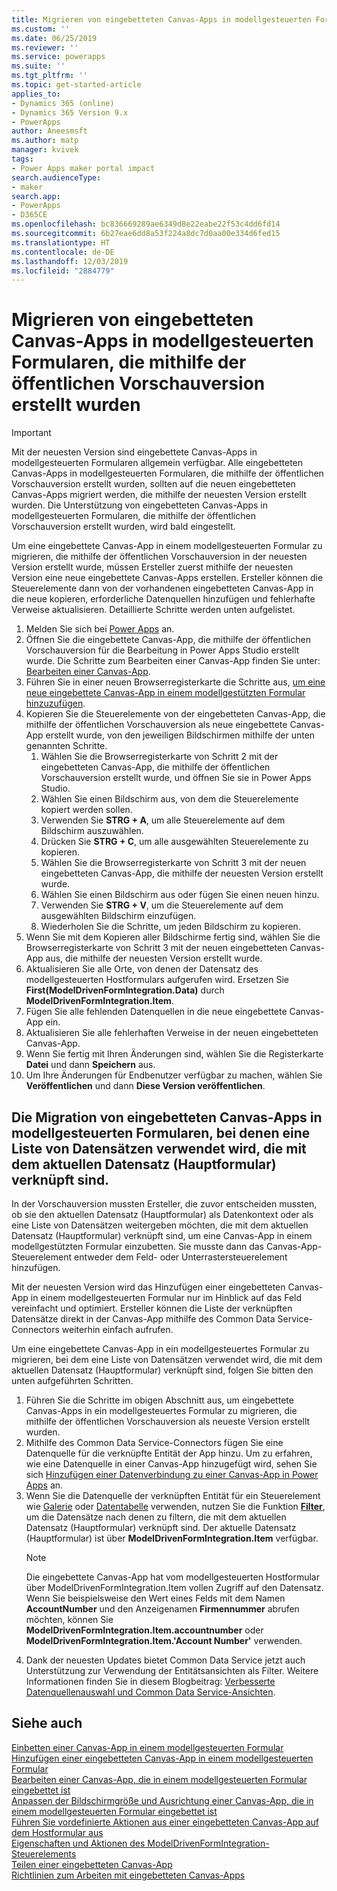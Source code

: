 ```yaml
---
title: Migrieren von eingebetteten Canvas-Apps in modellgesteuerten Formularen, die mithilfe der öffentlichen Vorschauversion erstellt wurden | MicrosoftDocs
ms.custom: ''
ms.date: 06/25/2019
ms.reviewer: ''
ms.service: powerapps
ms.suite: ''
ms.tgt_pltfrm: ''
ms.topic: get-started-article
applies_to:
- Dynamics 365 (online)
- Dynamics 365 Version 9.x
- PowerApps
author: Aneesmsft
ms.author: matp
manager: kvivek
tags:
- Power Apps maker portal impact
search.audienceType:
- maker
search.app:
- PowerApps
- D365CE
ms.openlocfilehash: bc836669289ae6349d8e22eabe22f53c4dd6fd14
ms.sourcegitcommit: 6b27eae6dd8a53f224a8dc7d0aa00e334d6fed15
ms.translationtype: HT
ms.contentlocale: de-DE
ms.lasthandoff: 12/03/2019
ms.locfileid: "2884779"
---
```

# <a name="migrate-embedded-canvas-apps-on-model-driven-forms-created-using-the-public-preview-release"></a>Migrieren von eingebetteten Canvas-Apps in modellgesteuerten Formularen, die mithilfe der öffentlichen Vorschauversion erstellt wurden
> [!IMPORTANT]
> Mit der neuesten Version sind eingebettete Canvas-Apps in modellgesteuerten Formularen allgemein verfügbar. Alle eingebetteten Canvas-Apps in modellgesteuerten Formularen, die mithilfe der öffentlichen Vorschauversion erstellt wurden, sollten auf die neuen eingebetteten Canvas-Apps migriert werden, die mithilfe der neuesten Version erstellt wurden.
> Die Unterstützung von eingebetteten Canvas-Apps in modellgesteuerten Formularen, die mithilfe der öffentlichen Vorschauversion erstellt wurden, wird bald eingestellt. 

Um eine eingebettete Canvas-App in einem modellgesteuerten Formular zu migrieren, die mithilfe der öffentlichen Vorschauversion in der neuesten Version erstellt wurde, müssen Ersteller zuerst mithilfe der neuesten Version eine neue eingebettete Canvas-Apps erstellen. Ersteller können die Steuerelemente dann von der vorhandenen eingebetteten Canvas-App in die neue kopieren, erforderliche Datenquellen hinzufügen und fehlerhafte Verweise aktualisieren. Detaillierte Schritte werden unten aufgelistet.

1. Melden Sie sich bei [Power Apps](https://make.powerapps.com/?utm_source=padocs&utm_medium=linkinadoc&utm_campaign=referralsfromdoc) an.
2. Öffnen Sie die eingebettete Canvas-App, die mithilfe der öffentlichen Vorschauversion für die Bearbeitung in Power Apps Studio erstellt wurde. Die Schritte zum Bearbeiten einer Canvas-App finden Sie unter: [Bearbeiten einer Canvas-App](../canvas-apps/edit-app.md).
3. Führen Sie in einer neuen Browserregisterkarte die Schritte aus, [um eine neue eingebettete Canvas-App in einem modellgestützten Formular hinzuzufügen](embedded-canvas-app-add-classic-designer.md).
4. Kopieren Sie die Steuerelemente von der eingebetteten Canvas-App, die mithilfe der öffentlichen Vorschauversion als neue eingebettete Canvas-App erstellt wurde, von den jeweiligen Bildschirmen mithilfe der unten genannten Schritte.
    1. Wählen Sie die Browserregisterkarte von Schritt 2 mit der eingebetteten Canvas-App, die mithilfe der öffentlichen Vorschauversion erstellt wurde, und öffnen Sie sie in Power Apps Studio.
    2. Wählen Sie einen Bildschirm aus, von dem die Steuerelemente kopiert werden sollen.
    3. Verwenden Sie **STRG + A**, um alle Steuerelemente auf dem Bildschirm auszuwählen.
    4. Drücken Sie **STRG + C**, um alle ausgewählten Steuerelemente zu kopieren.
    5. Wählen Sie die Browserregisterkarte von Schritt 3 mit der neuen eingebetteten Canvas-App, die mithilfe der neuesten Version erstellt wurde.
    6. Wählen Sie einen Bildschirm aus oder fügen Sie einen neuen hinzu.
    7. Verwenden Sie **STRG + V**, um die Steuerelemente auf dem ausgewählten Bildschirm einzufügen.
    8. Wiederholen Sie die Schritte, um jeden Bildschirm zu kopieren.
5. Wenn Sie mit dem Kopieren aller Bildschirme fertig sind, wählen Sie die Browserregisterkarte von Schritt 3 mit der neuen eingebetteten Canvas-App aus, die mithilfe der neuesten Version erstellt wurde.
6. Aktualisieren Sie alle Orte, von denen der Datensatz des modellgesteuerten Hostformulars aufgerufen wird. Ersetzen Sie **First(ModelDrivenFormIntegration.Data)** durch **ModelDrivenFormIntegration.Item**.
7. Fügen Sie alle fehlenden Datenquellen in die neue eingebettete Canvas-App ein.
8. Aktualisieren Sie alle fehlerhaften Verweise in der neuen eingebetteten Canvas-App. 
9. Wenn Sie fertig mit Ihren Änderungen sind, wählen Sie die Registerkarte **Datei** und dann **Speichern** aus.
10. Um Ihre Änderungen für Endbenutzer verfügbar zu machen, wählen Sie **Veröffentlichen** und dann **Diese Version veröffentlichen**.

## <a name="migrating-embedded-canvas-apps-on-model-driven-forms-that-use-a-list-of-records-related-to-the-current-main-form-record"></a>Die Migration von eingebetteten Canvas-Apps in modellgesteuerten Formularen, bei denen eine Liste von Datensätzen verwendet wird, die mit dem aktuellen Datensatz (Hauptformular) verknüpft sind.

In der Vorschauversion mussten Ersteller, die zuvor entscheiden mussten, ob sie den aktuellen Datensatz (Hauptformular) als Datenkontext oder als eine Liste von Datensätzen weitergeben möchten, die mit dem aktuellen Datensatz (Hauptformular) verknüpft sind, um eine Canvas-App in einem modellgestützten Formular einzubetten. Sie musste dann das Canvas-App-Steuerelement entweder dem Feld- oder Unterrastersteuerelement hinzufügen.

Mit der neuesten Version wird das Hinzufügen einer eingebetteten Canvas-App in einem modellgesteuerten Formular nur im Hinblick auf das Feld vereinfacht und optimiert. Ersteller können die Liste der verknüpften Datensätze direkt in der Canvas-App mithilfe des Common Data Service-Connectors weiterhin einfach aufrufen. 

Um eine eingebettete Canvas-App in ein modellgesteuertes Formular zu migrieren, bei dem eine Liste von Datensätzen verwendet wird, die mit dem aktuellen Datensatz (Hauptformular) verknüpft sind, folgen Sie bitten den unten aufgeführten Schritten.

1. Führen Sie die Schritte im obigen Abschnitt aus, um eingebettete Canvas-Apps in ein modellgesteuertes Formular zu migrieren, die mithilfe der öffentlichen Vorschauversion als neueste Version erstellt wurden.
2. Mithilfe des Common Data Service-Connectors fügen Sie eine Datenquelle für die verknüpfte Entität der App hinzu. Um zu erfahren, wie eine Datenquelle in einer Canvas-App hinzugefügt wird, sehen Sie sich [Hinzufügen einer Datenverbindung zu einer Canvas-App in Power Apps](../canvas-apps/add-data-connection.md) an.
3. Wenn Sie die Datenquelle der verknüpften Entität für ein Steuerelement wie [Galerie](../canvas-apps/controls/control-gallery.md) oder [Datentabelle](../canvas-apps/controls/control-data-table.md) verwenden, nutzen Sie die Funktion **[Filter](../canvas-apps/functions/function-filter-lookup.md)**, um die Datensätze nach denen zu filtern, die mit dem aktuellen Datensatz (Hauptformular) verknüpft sind. Der aktuelle Datensatz (Hauptformular) ist über **ModelDrivenFormIntegration.Item** verfügbar.
    > [!NOTE]
    > Die eingebettete Canvas-App hat vom modellgesteuerten Hostformular über ModelDrivenFormIntegration.Item vollen Zugriff auf den Datensatz. Wenn Sie beispielsweise den Wert eines Felds mit dem Namen **AccountNumber** und den Anzeigenamen **Firmennummer** abrufen möchten, können Sie **ModelDrivenFormIntegration.Item.accountnumber** oder **ModelDrivenFormIntegration.Item.'Account Number'** verwenden.
4. Dank der neuesten Updates bietet Common Data Service jetzt auch Unterstützung zur Verwendung der Entitätsansichten als Filter. Weitere Informationen finden Sie in diesem Blogbeitrag: [Verbesserte Datenquellenauswahl und Common Data Service-Ansichten](https://powerapps.microsoft.com/blog/improved-data-source-selection-and-common-data-service-views/). 

## <a name="see-also"></a>Siehe auch
[Einbetten einer Canvas-App in einem modellgesteuerten Formular](embed-canvas-app-in-form.md) <br />
[Hinzufügen einer eingebetteten Canvas-App in einem modellgesteuerten Formular](embedded-canvas-app-add-classic-designer.md) <br />
[Bearbeiten einer Canvas-App, die in einem modellgesteuerten Formular eingebettet ist](embedded-canvas-app-edit-classic-designer.md) <br />
[Anpassen der Bildschirmgröße und Ausrichtung einer Canvas-App, die in einem modellgesteuerten Formular eingebettet ist](embedded-canvas-app-customize-screen.md) <br />
[Führen Sie vordefinierte Aktionen aus einer eingebetteten Canvas-App auf dem Hostformular aus](embedded-canvas-app-actions.md) <br />
[Eigenschaften und Aktionen des ModelDrivenFormIntegration-Steuerelements](embedded-canvas-app-properties-actions.md) <br />
[Teilen einer eingebetteten Canvas-App](share-embedded-canvas-app.md) <br />
[Richtlinien zum Arbeiten mit eingebetteten Canvas-Apps](embedded-canvas-app-guidelines.md) <br />
